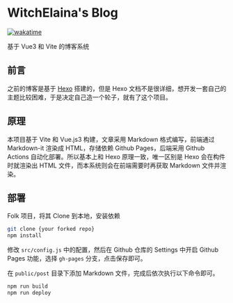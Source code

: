 # WitchElaina's Blog

[![wakatime](https://wakatime.com/badge/user/b2ca97db-bce2-4b9b-8588-23c0de16890a/project/ef93ba9e-ab20-40ca-8247-af1418aaba42.svg)](https://wakatime.com/badge/user/b2ca97db-bce2-4b9b-8588-23c0de16890a/project/ef93ba9e-ab20-40ca-8247-af1418aaba42)

基于 Vue3 和 Vite 的博客系统

## 前言

之前的博客是基于 [Hexo](https://hexo.io/zh-cn/) 搭建的，但是 Hexo 文档不是很详细，想开发一套自己的主题比较困难，于是决定自己造一个轮子，就有了这个项目。

## 原理

本项目基于 Vite 和 Vue.js3 构建，文章采用 Markdown 格式编写，前端通过 Markdown-it 渲染成 HTML，存储依赖 Github Pages，后端采用 Github Actions 自动化部署。所以基本上和 Hexo 原理一致，唯一区别是 Hexo 会在构件时就渲染出 HTML 文件，而本系统则会在前端需要时再获取 Markdown 文件并渲染。

## 部署

Folk 项目，将其 Clone 到本地，安装依赖

```bash
git clone {your forked repo}
npm install
```

修改 `src/config.js` 中的配置，然后在 Github 仓库的 Settings 中开启 Github Pages 功能，选择 `gh-pages` 分支，点击保存即可。

在 `public/post` 目录下添加 Markdown 文件，完成后依次执行以下命令即可。

```bash
npm run build
npm run deploy
```
